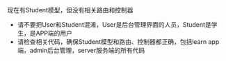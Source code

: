 现在有Student模型，但没有相关路由和控制器
- 请不要把User和Student混淆，User是后台管理界面的人员，Student是学生，是APP端的用户
- 请检查相关代码，确保Student模型和路由、控制器都正确，包括learn app端，admin后台管理，server服务端的所有代码